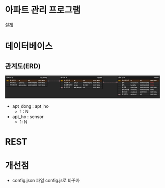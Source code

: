 # 아파트 관리 프로그램
[설계](https://www.notion.so/aptmanagement-5d3d046a56444e078a310d1962c5a03c)

# 데이터베이스
## 관계도(ERD)
![erd](./images/erd.PNG)
* apt_dong : apt_ho
    * 1 : N
* apt_ho : sensor
    * 1: N

# REST


# 개선점
* config.json 파일 config.js로 바꾸자